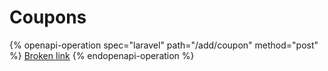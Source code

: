 # Coupons

{% openapi-operation spec="laravel" path="/add/coupon" method="post" %}
[Broken link](broken-reference)
{% endopenapi-operation %}
